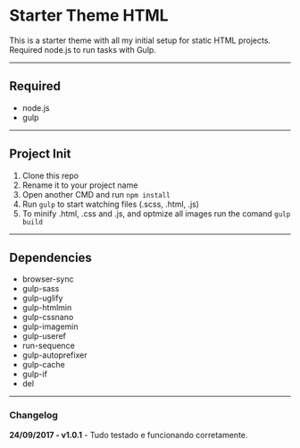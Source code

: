 # Starter Theme HTML
This is a starter theme with all my initial setup for static HTML projects. Required node.js to run tasks with Gulp.

---

## Required
* node.js
* gulp

---

## Project Init
1. Clone this repo
2. Rename it to your project name
3. Open another CMD and run `npm install`
4. Run `gulp` to start watching files (.scss, .html, .js)
5. To minify .html, .css and .js, and optmize all images run the comand `gulp build`

---

## Dependencies
* browser-sync
* gulp-sass
* gulp-uglify
* gulp-htmlmin
* gulp-cssnano
* gulp-imagemin
* gulp-useref
* run-sequence
* gulp-autoprefixer
* gulp-cache
* gulp-if
* del

---

### Changelog
**24/09/2017 - v1.0.1** - Tudo testado e funcionando corretamente.
